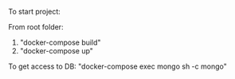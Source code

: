 To start project:

From root folder:

1. "docker-compose build"
2. "docker-compose up"

To get access to DB: "docker-compose exec mongo sh -c mongo"
